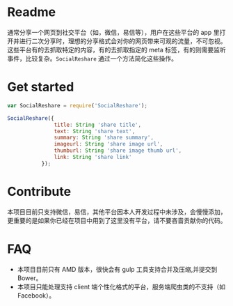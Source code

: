 Readme
=========
通常分享一个网页到社交平台（如，微信，易信等），用户在这些平台的 app 里打开并进行二次分享时，理想的分享格式会对你的网页带来可观的流量，不可忽视。
这些平台有的去抓取特定的内容，有的去抓取指定的 meta 标签，有的则需要监听事件，比较复杂。```SocialReshare``` 通过一个方法简化这些操作。


Get started
==========
```js
var SocialReshare = require('SocialReshare');

SocialReshare({
               title: String 'share title',
               text: String 'share text',
               summary: String 'share summary',
               imageurl: String 'share image url',
               thumburl: String 'share image thumb url',
               link: String 'share link'
           });

```

Contribute
==============
本项目目前只支持微信，易信，其他平台因本人开发过程中未涉及，会慢慢添加，更重要的是如果你已经在项目中用到了这里没有平台，请不要吝啬贡献你的代码。


FAQ
===============
- 本项目目前只有 AMD 版本，很快会有 gulp 工具支持合并及压缩,并提交到 Bower。
- 本项目只能处理支持 client 端个性化格式的平台，服务端爬虫类的不支持（如 Facebook）。
